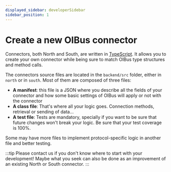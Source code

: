 ```yaml
---
displayed_sidebar: developerSidebar
sidebar_position: 1
---
```


# Create a new OIBus connector

Connectors, both North and South, are written in [TypeScript](https://www.typescriptlang.org/). It allows you to create your own connector
while being sure to match OIBus type structures and method calls.

The connectors source files are located in the `backend/src` folder, either in `north` or in `south`. Most of them are composed of three
files:

- **A manifest**: this file is a JSON where you describe all the fields of your connector and how some basic settings of OIBus will apply or
  not with the connector
- **A class file**: That's where all your logic goes. Connection methods, retrieval or sending of data...
- **A test file**: Tests are mandatory, specially if you want to be sure that future changes won't break your logic. Be sure that your test
  coverage is 100%.

Some may have more files to implement protocol-specific logic in another file and better testing.

:::tip
Please contact us if you don't know where to start with your development! Maybe what you seek can also be done as an improvement of
an existing North or South connector.
:::
